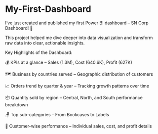 # My-First-Dashboard
I’ve just created and published my first Power BI dashboard – SN Corp Dashboard! 🎉

This project helped me dive deeper into data visualization and transform raw data into clear, actionable insights.

Key Highlights of the Dashboard:

💰 KPIs at a glance – Sales (1.3M), Cost (640.6K), Profit (627K)

🗺 Business by countries served – Geographic distribution of customers

📈 Orders trend by quarter & year – Tracking growth patterns over time

📦 Quantity sold by region – Central, North, and South performance breakdown

🪑 Top sub-categories – From Bookcases to Labels

📃 Customer-wise performance – Individual sales, cost, and profit details
